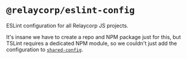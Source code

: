 # `@relaycorp/eslint-config`

ESLint configuration for all Relaycorp JS projects.

It's insane we have to create a repo and NPM package just for this, but TSLint requires a dedicated NPM module, so we couldn't just add the configuration to [`shared-config`](https://github.com/relaycorp/shared-config).
